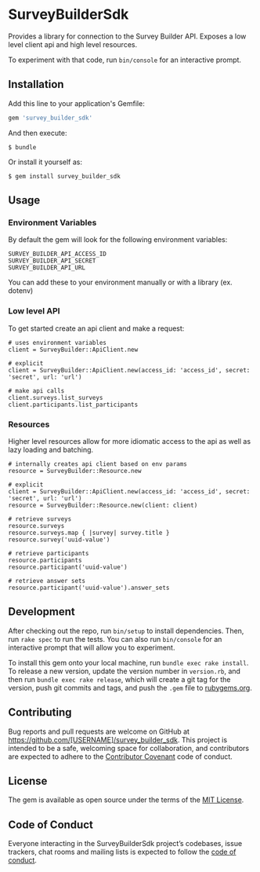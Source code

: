 # SurveyBuilderSdk

Provides a library for connection to the Survey Builder API. Exposes a low level client api and high level resources.

To experiment with that code, run `bin/console` for an interactive prompt.

## Installation

Add this line to your application's Gemfile:

```ruby
gem 'survey_builder_sdk'
```

And then execute:

    $ bundle

Or install it yourself as:

    $ gem install survey_builder_sdk

## Usage

### Environment Variables
By default the gem will look for the following environment variables:
```
SURVEY_BUILDER_API_ACCESS_ID
SURVEY_BUILDER_API_SECRET
SURVEY_BUILDER_API_URL
```

You can add these to your environment manually or with a library (ex. dotenv)

### Low level API

To get started create an api client and make a request:

```
# uses environment variables
client = SurveyBuilder::ApiClient.new

# explicit
client = SurveyBuilder::ApiClient.new(access_id: 'access_id', secret: 'secret', url: 'url')

# make api calls
client.surveys.list_surveys
client.participants.list_participants
```

### Resources

Higher level resources allow for more idiomatic access to the api as well as lazy loading and batching.

```
# internally creates api client based on env params
resource = SurveyBuilder::Resource.new

# explicit
client = SurveyBuilder::ApiClient.new(access_id: 'access_id', secret: 'secret', url: 'url')
resource = SurveyBuilder::Resource.new(client: client)

# retrieve surveys
resource.surveys
resource.surveys.map { |survey| survey.title }
resource.survey('uuid-value')

# retrieve participants
resource.participants
resource.participant('uuid-value')

# retrieve answer sets
resource.participant('uuid-value').answer_sets
```

## Development

After checking out the repo, run `bin/setup` to install dependencies. Then, run `rake spec` to run the tests. You can also run `bin/console` for an interactive prompt that will allow you to experiment.

To install this gem onto your local machine, run `bundle exec rake install`. To release a new version, update the version number in `version.rb`, and then run `bundle exec rake release`, which will create a git tag for the version, push git commits and tags, and push the `.gem` file to [rubygems.org](https://rubygems.org).

## Contributing

Bug reports and pull requests are welcome on GitHub at https://github.com/[USERNAME]/survey_builder_sdk. This project is intended to be a safe, welcoming space for collaboration, and contributors are expected to adhere to the [Contributor Covenant](http://contributor-covenant.org) code of conduct.

## License

The gem is available as open source under the terms of the [MIT License](https://opensource.org/licenses/MIT).

## Code of Conduct

Everyone interacting in the SurveyBuilderSdk project’s codebases, issue trackers, chat rooms and mailing lists is expected to follow the [code of conduct](https://github.com/[USERNAME]/survey_builder_sdk/blob/master/CODE_OF_CONDUCT.md).
